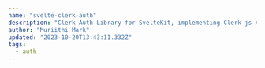 ```yaml
---
name: "svelte-clerk-auth"
description: "Clerk Auth Library for SvelteKit, implementing Clerk js Auth."
author: "Muriithi Mark"
updated: "2023-10-20T13:43:11.332Z"
tags: 
  - auth
---
```

